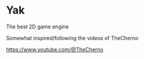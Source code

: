 # Yak
The best 2D game engine

Somewhat inspired/following the videos of TheCherno

https://www.youtube.com/@TheCherno
